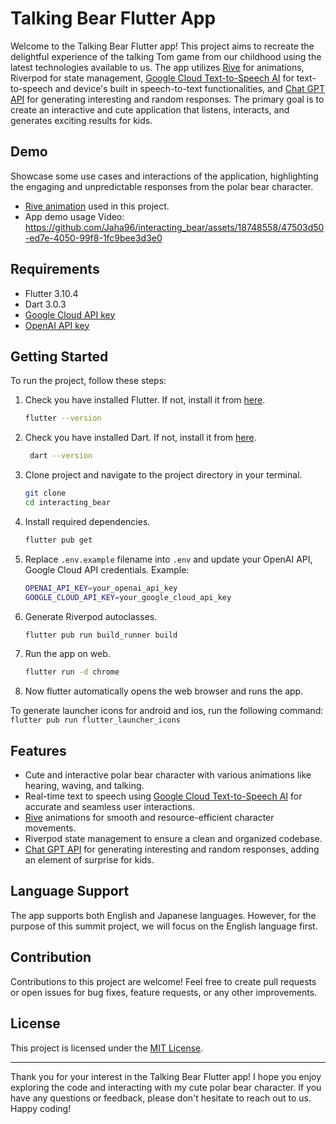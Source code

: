# Talking Bear Flutter App

Welcome to the Talking Bear Flutter app! This project aims to recreate the delightful experience of the talking Tom game from our childhood using the latest technologies available to us. The app utilizes [Rive](https://rive.app/) for animations, Riverpod for state management, [Google Cloud Text-to-Speech AI](https://cloud.google.com/text-to-speech) for text-to-speech and device's built in speech-to-text functionalities, and [Chat GPT API](https://platform.openai.com/docs/api-reference/chat) for generating interesting and random responses. The primary goal is to create an interactive and cute application that listens, interacts, and generates exciting results for kids.

## Demo
Showcase some use cases and interactions of the application, highlighting the engaging and unpredictable responses from the polar bear character.
- [Rive animation](https://rive.app/community/5628-11215-wave-hear-and-talk) used in this project.
- App demo usage Video:
https://github.com/Jaha96/interacting_bear/assets/18748558/47503d50-ed7e-4050-99f8-1fc9bee3d3e0

## Requirements
- Flutter 3.10.4
- Dart 3.0.3
- [Google Cloud API key](https://support.google.com/googleapi/answer/6158862)
- [OpenAI API key](https://help.openai.com/en/articles/4936850-where-do-i-find-my-secret-api-key)

## Getting Started

To run the project, follow these steps:

1. Check you have installed Flutter. If not, install it from [here](https://flutter.dev/docs/get-started/install).
   ```bash
   flutter --version
   ```

2. Check you have installed Dart. If not, install it from [here](https://dart.dev/get-dart).
   ```bash
    dart --version
    ```
3. Clone project and navigate to the project directory in your terminal. 
    ```bash
    git clone
    cd interacting_bear
    ```
4. Install required dependencies.
    ```bash
    flutter pub get
    ```
5. Replace `.env.example` filename into `.env` and update your OpenAI API, Google Cloud API credentials. Example:
    ```bash
    OPENAI_API_KEY=your_openai_api_key
    GOOGLE_CLOUD_API_KEY=your_google_cloud_api_key
    ```
6. Generate Riverpod autoclasses.
    ```bash
    flutter pub run build_runner build
    ```
7. Run the app on web.
    ```bash
    flutter run -d chrome
    ```
8. Now flutter automatically opens the web browser and runs the app.

To generate launcher icons for android and ios, run the following command:
```flutter pub run flutter_launcher_icons```


## Features

- Cute and interactive polar bear character with various animations like hearing, waving, and talking.
- Real-time text to speech using [Google Cloud Text-to-Speech AI](https://cloud.google.com/text-to-speech) for accurate and seamless user interactions.
- [Rive](https://rive.app/) animations for smooth and resource-efficient character movements.
- Riverpod state management to ensure a clean and organized codebase.
- [Chat GPT API](https://platform.openai.com/docs/api-reference/chat) for generating interesting and random responses, adding an element of surprise for kids.

## Language Support

The app supports both English and Japanese languages. However, for the purpose of this summit project, we will focus on the English language first.

## Contribution

Contributions to this project are welcome! Feel free to create pull requests or open issues for bug fixes, feature requests, or any other improvements.

## License

This project is licensed under the [MIT License](LICENSE).

---

Thank you for your interest in the Talking Bear Flutter app! I hope you enjoy exploring the code and interacting with my cute polar bear character. If you have any questions or feedback, please don't hesitate to reach out to us. Happy coding!

